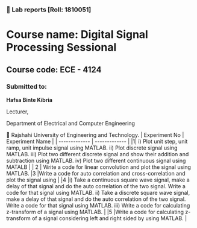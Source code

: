  ###  :page_facing_up: Lab reports [Roll: 1810051] ###
 # Course name: Digital Signal Processing Sessional
## Course code: ECE - 4124
### Submitted to:
**Hafsa Binte Kibria**
 [^1]:
Lecturer,
[^1]:
Department of Electrical and Computer Engineering 
[^1]:
:office: Rajshahi University of Engineering and Technology.
| Experiment No  | Experiment Name |
| ------------- | ------------- |
|1| i) Plot unit step, unit ramp, unit impulse signal using MATLAB. ii) Plot discrete signal using MATLAB. iii) Plot two different discrete signal and show their addition and subtraction using MATLAB. iv) Plot two different continuous signal using MATALB |
| 2  | Write a code for linear convolution and plot the signal using MATLAB. 
|3 |Write a code for auto correlation and cross-correlation and plot the signal using |
|4 |i) Take a continuous square wave signal, make a delay of that signal and do the auto correlation of the two signal. Write a code for that signal using MATLAB. ii) Take a discrete square wave signal, make a delay of that signal and do the auto correlation of the two signal. Write a code for that signal using MATLAB. iii) Write a code for calculating z-transform of a signal using MATLAB.   |
|5 |Write a code for calculating z-transform of a signal considering left and right sided by using MATLAB. |
